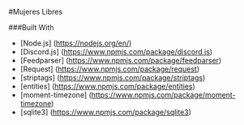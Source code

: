 #Mujeres Libres

###Built With
* [Node.js] (https://nodejs.org/en/)
* [Discord.js] (https://www.npmjs.com/package/discord.js)
* [Feedparser] (https://www.npmjs.com/package/feedparser)
* [Request] (https://www.npmjs.com/package/request)
* [striptags] (https://www.npmjs.com/package/striptags) 
* [entities] (https://www.npmjs.com/package/entities)
* [moment-timezone] (https://www.npmjs.com/package/moment-timezone) 
* [sqlite3] (https://www.npmjs.com/package/sqlite3) 



